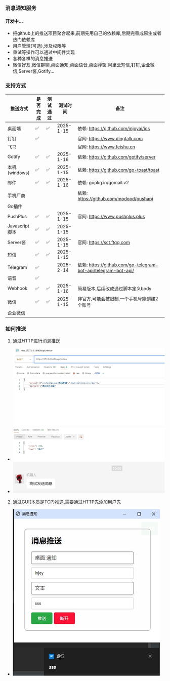 ### 消息通知服务

#### 开发中...

- 把github上的推送项目聚合起来,前期先用自己的依赖库,后期完善成原生或者热门依赖库
- 用户管理(可选),涉及权限等
- 重试等操作可以通过中间件实现
- 各种各样的消息推送
- 微信好友,微信群聊,桌面通知,桌面语音,桌面弹窗,阿里云短信,钉钉,企业微信,Server酱,Gotify...

### 支持方式

| 推送方式         | 是否完成 | 测试通过 | 测试时间      | 备注                                                           |
|--------------|------|------|-----------|--------------------------------------------------------------|
| 桌面端          | ✅    | ✅    | 2025-1-15 | 依赖: https://github.com/injoyai/ios                           
| 钉钉           | ✅    |      |           | 官网: https://www.dingtalk.com                                 
| 飞书           |      |      |           | 官网: https://www.feishu.cn                                    
| Gotify       | ✅    | ✅    | 2025-1-16 | 依赖: https://github.com/gotify/server                         
| 本机(windows)  | ✅    | ✅    | 2025-1-15 | 依赖: https://github.com/go-toast/toast                        
| 邮件           | ✅    | ✅    | 2025-1-16 | 依赖: gopkg.in/gomail.v2                                       
| 手机厂商         |      |      |           | 依赖: https://github.com/modood/pushapi                        
| Go插件         |      |      |           |
| PushPlus     | ✅    | ✅    | 2025-1-15 | 官网: https://www.pushplus.plus                                
| Javascript脚本 | ✅    | ✅    | 2025-1-15 |
| Server酱      | ✅    | ✅    | 2025-1-15 | 官网: https://sct.ftqq.com                                     
| 短信           | ✅    | ✅    | 2025-1-15 |
| Telegram     | ✅    |      | 2025-2-14 | 依赖: https://github.com/go-telegram-bot-api/telegram-bot-api/ 
| 语音           | ✅    |      |           |
| Webhook      | ✅    | ✅    | 2025-1-16 | 简易版本,后续改成通过脚本定义body                                          |
| 微信           | ✅    | ✅    | 2025-1-15 | 非官方,可能会被限制,一个手机号能创建2个账号                                      |
| 企业微信         |      |      |           |

### 如何推送

1. 通过HTTP进行消息推送

- ![](docs/push_by_http.png)
- ![](docs/push_by_http_result.png)

2. 通过GUI(本质是TCP)推送,需要通过HTTP先添加用户先

- ![](docs/push_by_gui.png)
